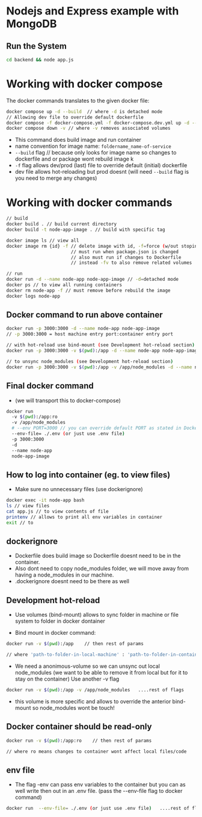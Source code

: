      
# Nodejs and Express example with MongoDB

## Run the System

```bash
cd backend && node app.js
```

# Working with docker compose

The docker commands translates to the given docker file:

```bash
docker compose up -d --build  // where -d is detached mode
// Allowing dev file to override default dockerfile
docker compose -f docker-compose.yml -f docker-compose.dev.yml up -d --build  // where -d is detached mode
docker compose down -v // where -v removes associated volumes
```
- This command does build image and run container
- name convention for image name: `foldername_name-of-service`
- `--build` flag // because only looks for image name so changes to dockerfile and or package wont rebuild image  k
- `-f` flag allows dev/prod (last) file to override default (initial) dockerfile
- dev file allows hot-reloading but prod doesnt (will need `--build` flag is you need to merge any changes)



# Working with docker commands

```bash
// build
docker build . // build current directory
docker build -t node-app-image . // build with specific tag

docker image ls // view all
docker image rm {id} -f // delete image with id, -f=force (w/out stoping it)
                        // must run when package.json is changed
                        // also must run if changes to Dockerfile
                        // instead -fv to also remove related volumes

// run 
docker run -d --name node-app node-app-image // -d=detached mode
docker ps // to view all running containers
docker rm node-app -f // must remove before rebuild the image
docker logs node-app 
```

## Docker command to run above container
```bash
docker run -p 3000:3000 -d --name node-app node-app-image
// -p 3000:3000 = host machine entry port:container entry port

// with hot-reload use bind-mount (see Development hot-reload section)
docker run -p 3000:3000 -v $(pwd):/app -d --name node-app node-app-image

// to unsync node_modules (see Development hot-reload section)
docker run -p 3000:3000 -v $(pwd):/app -v /app/node_modules -d --name node-app node-app-image

```
## Final docker command
-  (we will transport this to docker-compose)

```bash
docker run 
  -v $(pwd):/app:ro 
  -v /app/node_modules
  # --env PORT=3000 // you can override default PORT as stated in Dockerfile 
  --env-file= ./.env (or just use .env file)
  -p 3000:3000 
  -d 
  --name node-app 
  node-app-image

```

## How to log into container (eg. to view files) 
-  Make sure no unnecessary files (use dockerignore)
```bash
docker exec -it node-app bash
ls // view files
cat app.js // to view contents of file
printenv // allows to print all env variables in container
exit // to
```
## dockerignore
- Dockerfile does build image so Dockerfile doesnt need to be in the container.
- Also dont need to copy node_modules folder, we will move away from having a node_modules in our machine.
- .dockerignore doesnt need to be there as well

## Development hot-reload
- Use volumes (bind-mount) allows to sync folder in 
  machine or file system to folder in docker dontainer

- Bind mount in docker command:

```bash
docker run -v $(pwd):/app    // then rest of params

// where 'path-to-folder-in-local-machine' : 'path-to-folder-in-container'

```
- We need a anonimous-volume so we can unsync out local node_modules 
  (we want to be able to remove it from local but for it to stay on the container)
  Use another -v flag

```bash
docker run -v $(pwd):/app -v /app/node_modules   ....rest of flags
```
- this volume is more specific and allows to override the anterior bind-mount
so node_modules wont be touch!

## Docker container should be read-only
```bash
docker run -v $(pwd):/app:ro    // then rest of params

// where ro means changes to container wont affect local files/code

```

## env file
- The flag -env can pass env variables to the container but you can as well
write then out in an .env file. (pass the --env-file flag to docker command)

```bash
docker run  --env-file= ./.env (or just use .env file)   ....rest of flags
```